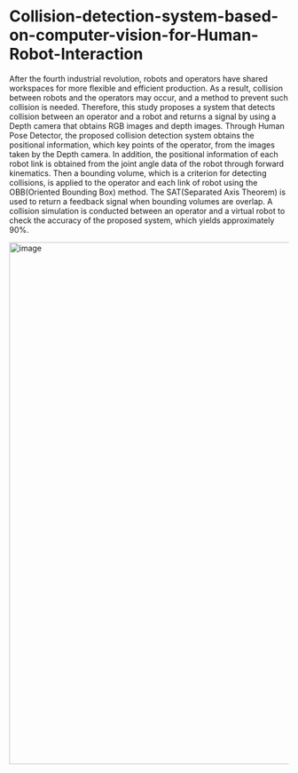 # Collision-detection-system-based-on-computer-vision-for-Human-Robot-Interaction

After the fourth industrial revolution, robots and operators have shared workspaces for more flexible and efficient production. As a result, collision between robots and the operators may occur, and a method to prevent such collision is needed. Therefore, this study proposes a system that detects collision between an operator and a robot and returns a signal by using a Depth camera that obtains RGB images and depth images. Through Human Pose Detector, the proposed collision detection system obtains the positional information, which key points of the operator, from the images taken by the Depth camera. In addition, the positional information of each robot link is obtained from the joint angle data of the robot through forward kinematics. Then a bounding volume, which is a criterion for detecting collisions, is applied to the operator and each link of robot using the OBB(Oriented Bounding Box) method. The SAT(Separated Axis Theorem) is used to return a feedback signal when bounding volumes are overlap. A collision simulation is conducted between an operator and a virtual robot to check the accuracy of the proposed system, which yields approximately 90%.
 
<img width="940" alt="image" src="https://user-images.githubusercontent.com/82742016/223873141-a32669e4-033e-41aa-b7d9-70aae0b94dff.png">

